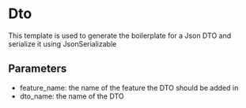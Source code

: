 # Dto

This template is used to generate the boilerplate for a Json DTO and serialize it using JsonSerializable

## Parameters
- feature_name: the name of the feature the DTO should be added in
- dto_name: the name of the DTO
